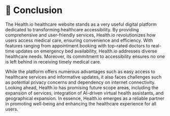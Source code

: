 # 📝 Conclusion

The Health.io healthcare website stands as a very useful digital platform dedicated to transforming healthcare accessibility. By providing comprehensive and user-friendly services, Health.io revolutionizes how users access medical care, ensuring convenience and efficiency. With features ranging from appointment booking with top-rated doctors to real-time updates on emergency bed availability, Health.io addresses diverse healthcare needs. Moreover, its commitment to accessibility ensures no one is left behind in receiving timely medical care.

While the platform offers numerous advantages such as easy access to healthcare services and informative updates, it also faces challenges such as potential privacy concerns and dependency on internet connectivity. Looking ahead, Health.io has promising future scope areas, including the expansion of services, integration of AI-driven virtual health assistants, and geographical expansion. In essence, Health.io emerges as a reliable partner in promoting well-being and enhancing the healthcare experience for all users.
